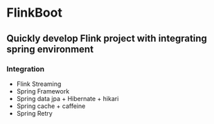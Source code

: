 # FlinkBoot
## Quickly develop Flink project with integrating spring environment

### Integration
* Flink Streaming
* Spring Framework
* Spring data jpa + Hibernate + hikari
* Spring cache + caffeine
* Spring Retry